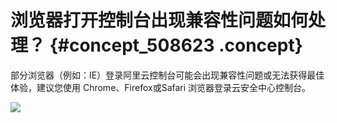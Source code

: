 # 浏览器打开控制台出现兼容性问题如何处理？ {#concept_508623 .concept}

部分浏览器（例如：IE）登录阿里云控制台可能会出现兼容性问题或无法获得最佳体验，建议您使用 Chrome、Firefox或Safari 浏览器登录云安全中心控制台。

![](http://static-aliyun-doc.oss-cn-hangzhou.aliyuncs.com/assets/img/409708/155975116048794_zh-CN.png)

